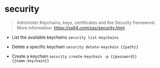 # security
> Administer Keychains, keys, certificates and the Security framework.
> More information: <https://ss64.com/osx/security.html>.

- List the available keychains
`security list-keychains`

- Delete a specific keychain
`security delete-keychain {{path}}`

- Create a keychain
`security create-keychain -p {{password}} {{name.keychain}}`
